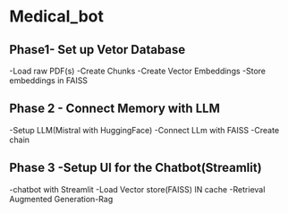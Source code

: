# Medical_bot

## Phase1- Set up Vetor Database

-Load raw PDF(s)
-Create Chunks
-Create Vector Embeddings
-Store embeddings in FAISS

## Phase 2 - Connect Memory with LLM

-Setup LLM(Mistral with HuggingFace)
-Connect LLm with FAISS
-Create chain

## Phase 3 -Setup UI for the Chatbot(Streamlit)

-chatbot with Streamlit
-Load Vector store(FAISS) IN cache
-Retrieval Augmented Generation-Rag
